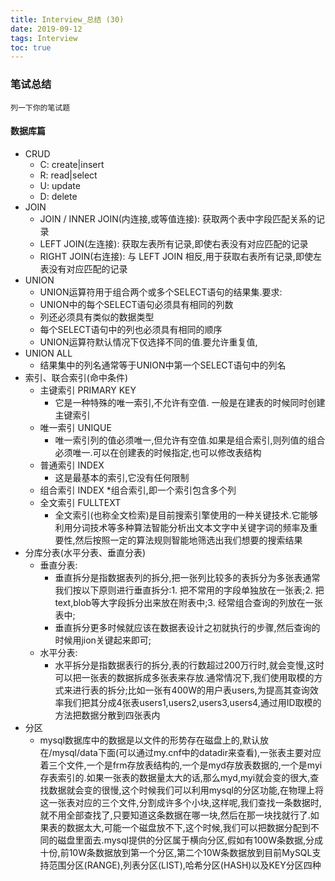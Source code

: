 ```yaml
---
title: Interview_总结 (30)
date: 2019-09-12
tags: Interview
toc: true
---
```


### 笔试总结
    列一下你的笔试题
    
<!-- more -->

#### 数据库篇
- CRUD
    * C: create|insert
    * R: read|select
    * U: update
    * D: delete
- JOIN
    * JOIN / INNER JOIN(内连接,或等值连接): 获取两个表中字段匹配关系的记录
    * LEFT JOIN(左连接): 获取左表所有记录,即使右表没有对应匹配的记录
    * RIGHT JOIN(右连接):  与 LEFT JOIN 相反,用于获取右表所有记录,即使左表没有对应匹配的记录
- UNION
    * UNION运算符用于组合两个或多个SELECT语句的结果集.要求: 
    * UNION中的每个SELECT语句必须具有相同的列数
    * 列还必须具有类似的数据类型
    * 每个SELECT语句中的列也必须具有相同的顺序
    * UNION运算符默认情况下仅选择不同的值.要允许重复值,
- UNION ALL
    * 结果集中的列名通常等于UNION中第一个SELECT语句中的列名
- 索引、联合索引(命中条件)
    * 主键索引 PRIMARY KEY
        * 它是一种特殊的唯一索引,不允许有空值. 一般是在建表的时候同时创建主键索引
    * 唯一索引 UNIQUE
        * 唯一索引列的值必须唯一,但允许有空值.如果是组合索引,则列值的组合必须唯一.可以在创建表的时候指定,也可以修改表结构
    * 普通索引 INDEX
        * 这是最基本的索引,它没有任何限制
    * 组合索引 INDEX
        *组合索引,即一个索引包含多个列
    * 全文索引 FULLTEXT
        * 全文索引(也称全文检索)是目前搜索引擎使用的一种关键技术.它能够利用分词技术等多种算法智能分析出文本文字中关键字词的频率及重要性,然后按照一定的算法规则智能地筛选出我们想要的搜索结果
- 分库分表(水平分表、垂直分表)
    * 垂直分表: 
        * 垂直拆分是指数据表列的拆分,把一张列比较多的表拆分为多张表通常我们按以下原则进行垂直拆分:1. 把不常用的字段单独放在一张表;2. 把text,blob等大字段拆分出来放在附表中;3. 经常组合查询的列放在一张表中;
        * 垂直拆分更多时候就应该在数据表设计之初就执行的步骤,然后查询的时候用jion关键起来即可;
    * 水平分表: 
        * 水平拆分是指数据表行的拆分,表的行数超过200万行时,就会变慢,这时可以把一张表的数据拆成多张表来存放.通常情况下,我们使用取模的方式来进行表的拆分;比如一张有400W的用户表users,为提高其查询效率我们把其分成4张表users1,users2,users3,users4,通过用ID取模的方法把数据分散到四张表内
- 分区
    * mysql数据库中的数据是以文件的形势存在磁盘上的,默认放在/mysql/data下面(可以通过my.cnf中的datadir来查看),一张表主要对应着三个文件,一个是frm存放表结构的,一个是myd存放表数据的,一个是myi存表索引的.如果一张表的数据量太大的话,那么myd,myi就会变的很大,查找数据就会变的很慢,这个时候我们可以利用mysql的分区功能,在物理上将这一张表对应的三个文件,分割成许多个小块,这样呢,我们查找一条数据时,就不用全部查找了,只要知道这条数据在哪一块,然后在那一块找就行了.如果表的数据太大,可能一个磁盘放不下,这个时候,我们可以把数据分配到不同的磁盘里面去.mysql提供的分区属于横向分区,假如有100W条数据,分成十份,前10W条数据放到第一个分区,第二个10W条数据放到目前MySQL支持范围分区(RANGE),列表分区(LIST),哈希分区(HASH)以及KEY分区四种


